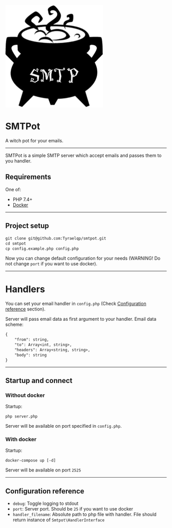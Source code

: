 ![SMTPot](logo.png)

# SMTPot
A witch pot for your emails.

___

SMTPot is a simple SMTP server which accept emails and passes them to you handler.

## Requirements

One of:

* PHP 7.4+
* [Docker](https://www.docker.com)

---

## Project setup

```shell
git clone git@github.com:Tyraelqp/smtpot.git
cd smtpot
cp config.example.php config.php
```

Now you can change default configuration for your needs (WARNING! Do not change `port` if you want to use docker).

---

# Handlers

You can set your email handler in `config.php` (Check [Configuration reference](#configuration-reference) section).

Server will pass email data as first argument to your handler. Email data scheme:

```
{
    "from": string,
    "to": Array<int, string>,
    "headers": Array<string, string>,
    "body": string
}
```

---

## Startup and connect

### Without docker

Startup:

```shell
php server.php
```

Server will be available on port specified in `config.php`.

### With docker

Startup:

```shell
docker-compose up [-d]
```

Server will be available on port `2525`

---

## Configuration reference

* `debug`: Toggle logging to stdout
* `port`: Server port. Should be `25` if you want to use docker
* `handler_filename`: Absolute path to php file with handler. File should return instance of `Smtpot\HandlerInterface`

